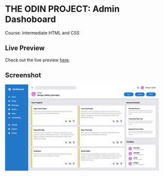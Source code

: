 # THE ODIN PROJECT: Admin Dashoboard

Course: Intermediate HTML and CSS

## Live Preview

Check out the live preview [here](https://aungkokodev.github.io/odin-admin-dashboard).

## Screenshot

![Screenshot of admin dashboard project](screenshot.png "Admin Dashboard")
